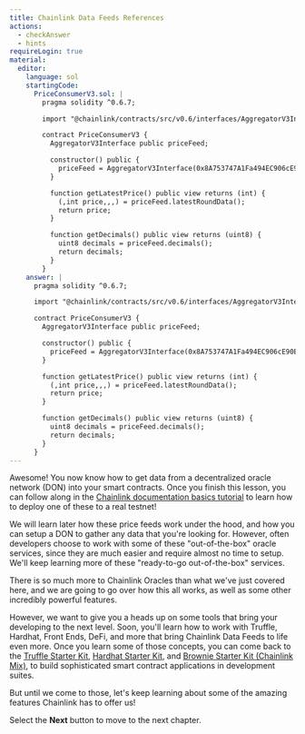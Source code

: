```yaml
---
title: Chainlink Data Feeds References
actions:
  - checkAnswer
  - hints
requireLogin: true
material:
  editor:
    language: sol
    startingCode:
      PriceConsumerV3.sol: |
        pragma solidity ^0.6.7;

        import "@chainlink/contracts/src/v0.6/interfaces/AggregatorV3Interface.sol";

        contract PriceConsumerV3 {
          AggregatorV3Interface public priceFeed;

          constructor() public {
            priceFeed = AggregatorV3Interface(0x8A753747A1Fa494EC906cE90E9f37563A8AF630e);
          }

          function getLatestPrice() public view returns (int) {
            (,int price,,,) = priceFeed.latestRoundData();
            return price;
          }

          function getDecimals() public view returns (uint8) {
            uint8 decimals = priceFeed.decimals();
            return decimals;
          }
        }
    answer: |
      pragma solidity ^0.6.7;

      import "@chainlink/contracts/src/v0.6/interfaces/AggregatorV3Interface.sol";

      contract PriceConsumerV3 {
        AggregatorV3Interface public priceFeed;

        constructor() public {
          priceFeed = AggregatorV3Interface(0x8A753747A1Fa494EC906cE90E9f37563A8AF630e);
        }

        function getLatestPrice() public view returns (int) {
          (,int price,,,) = priceFeed.latestRoundData();
          return price;
        }

        function getDecimals() public view returns (uint8) {
          uint8 decimals = priceFeed.decimals();
          return decimals;
        }
      }
---
```


Awesome! You now know how to get data from a decentralized oracle network (DON) into your smart contracts. Once you finish this lesson, you can follow along in the <a href="https://docs.chain.link/docs/beginners-tutorial/" target="_blank">Chainlink documentation basics tutorial</a> to learn how to deploy one of these to a real testnet!

We will learn later how these price feeds work under the hood, and how you can setup a DON to gather any data that you're looking for. However, often developers choose to work with some of these "out-of-the-box" oracle services, since they are much easier and require almost no time to setup. We'll keep learning more of these "ready-to-go out-of-the-box" services.

There is so much more to Chainlink Oracles than what we've just covered here, and we are going to go over how this all works, as well as some other incredibly powerful features.

However, we want to give you a heads up on some tools that bring your developing to the next level. Soon, you'll learn how to work with Truffle, Hardhat, Front Ends, DeFi, and more that bring Chainlink Data Feeds to life even more. Once you learn some of those concepts, you can come back to the <a href="https://github.com/smartcontractkit/truffle-starter-kit" target="_blank">Truffle Starter Kit</a>, <a href="https://github.com/smartcontractkit/hardhat-starter-kit" target="_blank">Hardhat Starter Kit</a>, and <a href="https://github.com/smartcontractkit/chainlink-mix" target="_blank">Brownie Starter Kit (Chainlink Mix)</a>, to build sophisticated smart contract applications in development suites.

But until we come to those, let's keep learning about some of the amazing features Chainlink has to offer us!

Select the **Next** button to move to the next chapter.
